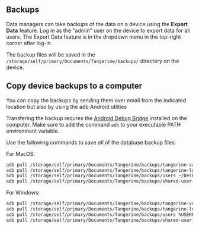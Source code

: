 ## Backups

Data managers can take backups of the data on a device using the **Export Data** feature. Log in as the "admin" user on the device to export data for all users. The Export Data feature is in the dropdown menu in the top-right corner after log-in. 

The backup files will be saved in the `/storage/self/primary/Documents/Tangerine/backups/` directory on the device.


## Copy device backups to a computer

You can copy the backups by sending them over email from the indicated location but also by using the adb Android utlities

Transfering the backup requres the [Android Debug Bridge](https://developer.android.com/tools/adb) installed on the computer. Make sure to add the command `adb` to your executable PATH environment variable. 

Use the following commands to save *all* of the database backup files:

For MacOS:

```bash
adb pull /storage/self/primary/Documents/Tangerine/backups/tangerine-variables ~/Desktop/
adb pull /storage/self/primary/Documents/Tangerine/backups/tangerine-lock-boxes ~/Desktop/
adb pull /storage/self/primary/Documents/Tangerine/backups/users ~/Desktop/
adb pull /storage/self/primary/Documents/Tangerine/backups/shared-user-database ~/Desktop/
```

For Windows:

```bash
adb pull /storage/self/primary/Documents/Tangerine/backups/tangerine-variables %USERPROFILE%\Desktop\
adb pull /storage/self/primary/Documents/Tangerine/backups/tangerine-lock-boxes %USERPROFILE%\Desktop\
adb pull /storage/self/primary/Documents/Tangerine/backups/users %USERPROFILE%\Desktop\
adb pull /storage/self/primary/Documents/Tangerine/backups/shared-user-database %USERPROFILE%\Desktop\
```
 
